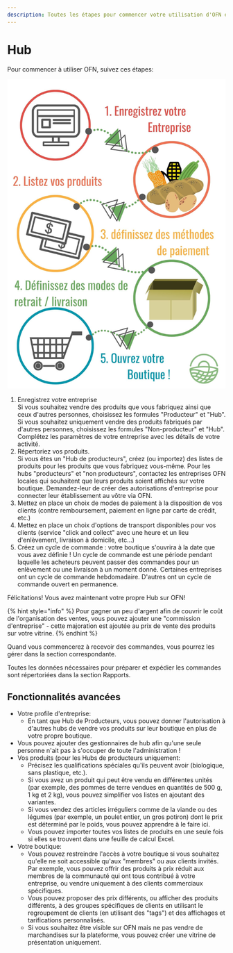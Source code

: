 ```yaml
---
description: Toutes les étapes pour commencer votre utilisation d'OFN en tant que Hub
---
```


# Hub

Pour commencer à utiliser OFN, suivez ces étapes:

![](<../.gitbook/assets/Copy of Quick Set up in 5 steps draft (1) (1).jpg>)

1. Enregistrez votre entreprise\
   Si vous souhaitez vendre des produits que vous fabriquez ainsi que ceux d'autres personnes, choisissez les formules "Producteur" et "Hub". Si vous souhaitez uniquement vendre des produits fabriqués par d'autres personnes, choisissez les formules "Non-producteur" et "Hub". Complétez les paramètres de votre entreprise avec les détails de votre activité.
2. Répertoriez vos produits. \
   Si vous êtes un "Hub de producteurs", créez (ou importez) des listes de produits pour les produits que vous fabriquez vous-même. Pour les hubs "producteurs" et "non producteurs", contactez les entreprises OFN locales qui souhaitent que leurs produits soient affichés sur votre boutique. Demandez-leur de créer des autorisations d'entreprise pour connecter leur établissement au vôtre via OFN.
3. Mettez en place un choix de modes de paiement à la disposition de vos clients (contre remboursement, paiement en ligne par carte de crédit, etc.)
4. Mettez en place un choix d'options de transport disponibles pour vos clients (service "click and collect" avec une heure et un lieu d'enlèvement, livraison à domicile, etc...)
5. Créez un cycle de commande : votre boutique s'ouvrira à la date que vous avez définie ! Un cycle de commande est une période pendant laquelle les acheteurs peuvent passer des commandes pour un enlèvement ou une livraison à un moment donné. Certaines entreprises ont un cycle de commande hebdomadaire. D'autres ont un cycle de commande ouvert en permanence.

Félicitations! Vous avez maintenant votre propre Hub sur OFN!

{% hint style="info" %}
Pour gagner un peu d'argent afin de couvrir le coût de l'organisation des ventes, vous pouvez ajouter une "commission d'entreprise" - cette majoration est ajoutée au prix de vente des produits sur votre vitrine.
{% endhint %}

Quand vous commencerez à recevoir des commandes, vous pourrez les gérer dans la section correspondante.&#x20;

Toutes les données nécessaires pour préparer et expédier les commandes sont répertoriées dans la section Rapports.



## Fonctionnalités avancées

* Votre profile d'entreprise:
  * En tant que Hub de Producteurs, vous pouvez donner l'autorisation à d'autres hubs de vendre vos produits sur leur boutique en plus de votre propre boutique.
* Vous pouvez ajouter des gestionnaires de hub afin qu'une seule personne n'ait pas à s'occuper de toute l'administration !
* Vos produits (pour les Hubs de producteurs uniquement:
  * Précisez les qualifications spéciales qu'ils peuvent avoir (biologique, sans plastique, etc.).
  * Si vous avez un produit qui peut être vendu en différentes unités (par exemple, des pommes de terre vendues en quantités de 500 g, 1 kg et 2 kg), vous pouvez simplifier vos listes en ajoutant des variantes.
  * Si vous vendez des articles irréguliers comme de la viande ou des légumes (par exemple, un poulet entier, un gros potiron) dont le prix est déterminé par le poids, vous pouvez apprendre à le faire ici.
  * Vous pouvez importer toutes vos listes de produits en une seule fois si elles se trouvent dans une feuille de calcul Excel.
* Votre boutique:
  * Vous pouvez restreindre l'accès à votre boutique si vous souhaitez qu'elle ne soit accessible qu'aux "membres" ou aux clients invités. Par exemple, vous pouvez offrir des produits à prix réduit aux membres de la communauté qui ont tous contribué à votre entreprise, ou vendre uniquement à des clients commerciaux spécifiques.
  * Vous pouvez proposer des prix différents, ou afficher des produits différents, à des groupes spécifiques de clients en utilisant le regroupement de clients (en utilisant des "tags") et des affichages et tarifications personnalisés.
  * Si vous souhaitez être visible sur OFN mais ne pas vendre de marchandises sur la plateforme, vous pouvez créer une vitrine de présentation uniquement.
